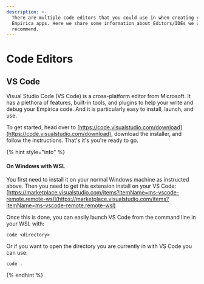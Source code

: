 ```yaml
---
description: >-
  There are multiple code editors that you could use in when creating your
  Empirica apps. Here we share some information about Editors/IDEs we use and
  recommend.
---
```


# Code Editors

## VS Code

Visual Studio Code \(VS Code\) is a cross-platform editor from Microsoft. It has a plethora of features, built-in tools, and plugins to help your write and debug your Empirica code. And it is particularly easy to install, launch, and use.

To get started, head over to [https://code.visualstudio.com/download](https://code.visualstudio.com/download), download the installer, and follow the instructions. That's it's you're ready to go.

{% hint style="info" %}
#### On Windows with WSL

You first need to install it on your normal Windows machine as instructed above. Then you need to get this extension install on your VS Code: [https://marketplace.visualstudio.com/items?itemName=ms-vscode-remote.remote-wsl](https://marketplace.visualstudio.com/items?itemName=ms-vscode-remote.remote-wsl)

Once this is done, you can easily launch VS Code from the command line in your WSL with:

```text
code <directory>
```

Or if you want to open the directory you are currently in with VS Code you can use:

```text
code .
```
{% endhint %}



